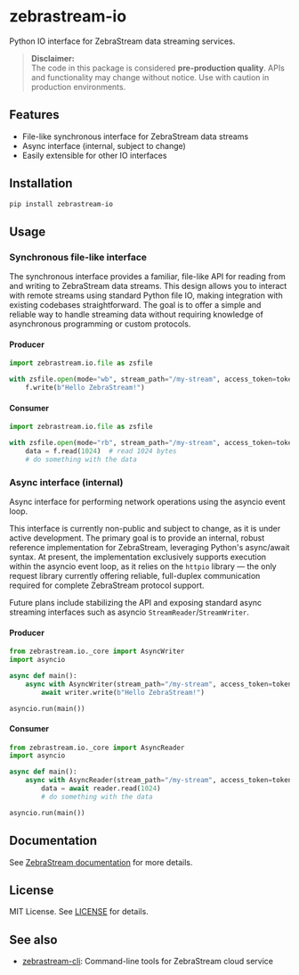 # zebrastream-io

Python IO interface for ZebraStream data streaming services.

> **Disclaimer:**  
> The code in this package is considered **pre-production quality**. APIs and functionality may change without notice. Use with caution in production environments.

## Features
- File-like synchronous interface for ZebraStream data streams
- Async interface (internal, subject to change)
- Easily extensible for other IO interfaces

## Installation

```bash
pip install zebrastream-io
```

## Usage

### Synchronous file-like interface

The synchronous interface provides a familiar, file-like API for reading from and writing to ZebraStream data streams. This design allows you to interact with remote streams using standard Python file IO, making integration with existing codebases straightforward. The goal is to offer a simple and reliable way to handle streaming data without requiring knowledge of asynchronous programming or custom protocols.

#### Producer

```python
import zebrastream.io.file as zsfile

with zsfile.open(mode="wb", stream_path="/my-stream", access_token=token) as f:
    f.write(b"Hello ZebraStream!")
```

#### Consumer

```python
import zebrastream.io.file as zsfile

with zsfile.open(mode="rb", stream_path="/my-stream", access_token=token) as f:
    data = f.read(1024)  # read 1024 bytes
    # do something with the data
```

### Async interface (internal)

Async interface for performing network operations using the asyncio event loop.

This interface is currently non-public and subject to change, as it is under active development. The primary goal is to provide an internal, robust reference implementation for ZebraStream, leveraging Python's async/await syntax. At present, the implementation exclusively supports execution within the asyncio event loop, as it relies on the `httpio` library — the only request library currently offering reliable, full-duplex communication required for complete ZebraStream protocol support.

Future plans include stabilizing the API and exposing standard async streaming interfaces such as asyncio `StreamReader`/`StreamWriter`.

#### Producer

```python
from zebrastream.io._core import AsyncWriter
import asyncio

async def main():
    async with AsyncWriter(stream_path="/my-stream", access_token=token) as writer:
        await writer.write(b"Hello ZebraStream!")

asyncio.run(main())
```

#### Consumer

```python
from zebrastream.io._core import AsyncReader
import asyncio

async def main():
    async with AsyncReader(stream_path="/my-stream", access_token=token) as reader:
        data = await reader.read(1024)
        # do something with the data

asyncio.run(main())
```

## Documentation
See [ZebraStream documentation](https://help.zebrastream.io/) for more details.

## License
MIT License. See [LICENSE](./LICENSE) for details.

## See also
- [zebrastream-cli](https://github.com/zebrastream/zebrastream-cli): Command-line tools for ZebraStream cloud service
